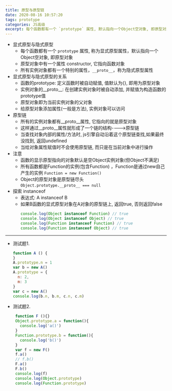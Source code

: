 ```yaml
---
title: 原型与原型链
date: 2020-08-16 10:57:20
tags: prototype
categories: JS高级
excerpt: 每个函数都有一个 `prototype` 属性, 默认指向一个Object空对象, 即原型对象
---
```

* 显式原型与隐式原型
  * 每个函数都有一个 `prototype` 属性, 称为显式原型属性，默认指向一个 Object空对象, 即原型对象
  * 原型对象中有一个属性 constructor, 它指向函数对象
  * 所有实例对象都有一个特别的属性，`__proto__`，称为隐式原型属性
* 显式原型与隐式原型的关系
  * 函数的prototype: 定义函数时被自动赋值, 值默认为{}, 即用为原型对象
  * 实例对象的__proto__: 在创建实例对象时被自动添加, 并赋值为构造函数的prototype值
  * 原型对象即为当前实例对象的父对象
  * 给原型对象添加属性(一般是方法), 实例对象可以访问
* 原型链
  * 所有的实例对象都有__proto__属性, 它指向的就是原型对象
  * 这样通过__proto__属性就形成了一个链的结构---->原型链
  * 当查找对象内部的属性/方法时, js引擎自动沿着这个原型链查找,如果最终没找到, 返回undefined
  * 当给对象属性赋值时不会使用原型链, 而只是在当前对象中进行操作
* 注意
  * 函数的显示原型指向的对象默认是空Object实例对象(但Object不满足)
  * 所有函数都是Function的实例(包含Function) ，Function是通过new自己产生的实例
  `Function = new Function()`
  * Object的原型对象是原型链尽头  
  `Object.prototype.__proto__ === null`
* 探索 instanceof
  * 表达式: A instanceof B
  * 如果B函数的显式原型对象在A对象的原型链上, 返回true, 否则返回false
    ```js
    console.log(Object instanceof Function) // true
    console.log(Object instanceof Object) // true
    console.log(Function instanceof Function) // true
    console.log(Function instanceof Object) // true
    ```
*************
* 测试题1.
  ```js
  function A () {
  }
  A.prototype.n = 1
  var b = new A()
  A.prototype = {
    n: 2,
    m: 3
  }
  var c = new A()
  console.log(b.n, b.m, c.n, c.m)
  ```
* 测试题2.
  ```js
   function F (){}
   Object.prototype.a = function(){
     console.log('a()')
   }
   Function.prototype.b = function(){
     console.log('b()')
   }
   var f = new F()
   f.a()
   // f.b()
   F.a()
   F.b()
   console.log(f)
   console.log(Object.prototype)
   console.log(Function.prototype)
   ```
